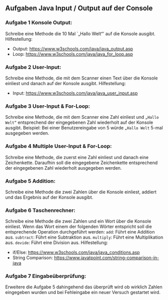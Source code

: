 ## Aufgaben Java Input / Output auf der Console

### Aufgabe 1 Konsole Output:
Schreibe eine Methode die 10 Mal `„Hallo Welt“' auf die Konsole ausgibt.
Hilfestellung:
- Output: https://www.w3schools.com/java/java_output.asp
- Loop: https://www.w3schools.com/java/java_for_loop.asp
 
 
### Aufgabe 2 User-Input:
Schreibe eine Methode, die mit dem Scanner einen Text über die Konsole einliest und danach auf der Konsole ausgibt.
Hilfestellung:
- Input: https://www.w3schools.com/java/java_user_input.asp
 
### Aufgabe 3 User-Input & For-Loop:
Schreibe eine Methode, die mit dem Scanner eine Zahl einliest und `„Hallo Welt“` entsprechend der eingegebenen Zahl wiederholt auf der Konsole ausgibt.
Beispiel: Bei einer Benutzereingabe von 5 würde `„Hallo Welt` 5-mal ausgegeben werden.
 
### Aufgabe 4 Multiple User-Input & For-Loop:
Schreibe eine Methode, die zuerst eine Zahl einliest und danach eine Zeichenkette.
Daraufhin soll die eingegebene Zeichenkette entsprechend der eingegebenen Zahl wiederholt ausgegeben werden.
 
### Aufgabe 5 Addition:
Schreibe eine Methode die zwei Zahlen über die Konsole einliest, addiert und das Ergebnis auf der Konsole ausgibt.
 
### Aufgabe 6 Taschenrechner:
Schreibe eine Methode die zwei Zahlen und ein Wort über die Konsole einliest.
Wenn das Wort einem der folgenden Wörter entspricht soll die entsprechende Operation durchgeführt werden:
`add`: Führt eine Addition aus.
`subtract`: Führt eine Subtraktion aus.
`multiply`: Führt eine Multiplikation aus.
`devide`: Führt eine Division aus.
Hilfestellung:
- if/Else: https://www.w3schools.com/java/java_conditions.asp
- String Comparison: https://www.javatpoint.com/string-comparison-in-java
 
### Aufgabe 7 Eingabeüberprüfung:
Erweitere die Aufgabe 5 dahingehend das überprüft wird ob wirklich Zahlen eingegeben wurden und bei Fehleingabe ein neuer Versuch gestartet wird.
